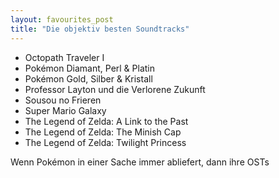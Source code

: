 ```yaml
---
layout: favourites_post
title: "Die objektiv besten Soundtracks"
---
```


* Octopath Traveler I
* Pokémon Diamant, Perl & Platin
* Pokémon Gold, Silber & Kristall
* Professor Layton und die Verlorene Zukunft
* Sousou no Frieren
* Super Mario Galaxy
* The Legend of Zelda: A Link to the Past
* The Legend of Zelda: The Minish Cap
* The Legend of Zelda: Twilight Princess

Wenn Pokémon in einer Sache immer abliefert, dann ihre OSTs 